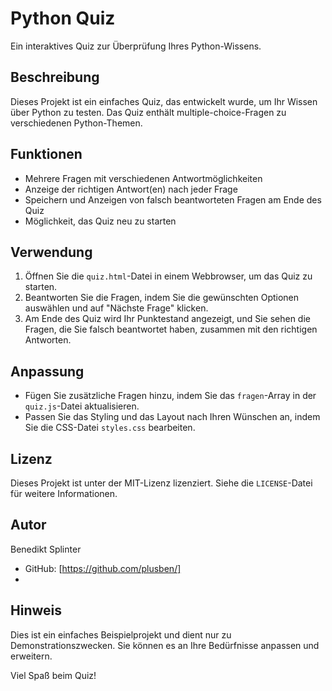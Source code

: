 # Python Quiz

Ein interaktives Quiz zur Überprüfung Ihres Python-Wissens.

## Beschreibung

Dieses Projekt ist ein einfaches Quiz, das entwickelt wurde, um Ihr Wissen über Python zu testen. Das Quiz enthält multiple-choice-Fragen zu verschiedenen Python-Themen.

## Funktionen

- Mehrere Fragen mit verschiedenen Antwortmöglichkeiten
- Anzeige der richtigen Antwort(en) nach jeder Frage
- Speichern und Anzeigen von falsch beantworteten Fragen am Ende des Quiz
- Möglichkeit, das Quiz neu zu starten

## Verwendung

1. Öffnen Sie die `quiz.html`-Datei in einem Webbrowser, um das Quiz zu starten.
2. Beantworten Sie die Fragen, indem Sie die gewünschten Optionen auswählen und auf "Nächste Frage" klicken.
3. Am Ende des Quiz wird Ihr Punktestand angezeigt, und Sie sehen die Fragen, die Sie falsch beantwortet haben, zusammen mit den richtigen Antworten.

## Anpassung

- Fügen Sie zusätzliche Fragen hinzu, indem Sie das `fragen`-Array in der `quiz.js`-Datei aktualisieren.
- Passen Sie das Styling und das Layout nach Ihren Wünschen an, indem Sie die CSS-Datei `styles.css` bearbeiten.

## Lizenz

Dieses Projekt ist unter der MIT-Lizenz lizenziert. Siehe die `LICENSE`-Datei für weitere Informationen.

## Autor

Benedikt Splinter
- GitHub: [https://github.com/plusben/]
- 
## Hinweis

Dies ist ein einfaches Beispielprojekt und dient nur zu Demonstrationszwecken. Sie können es an Ihre Bedürfnisse anpassen und erweitern.

Viel Spaß beim Quiz!
